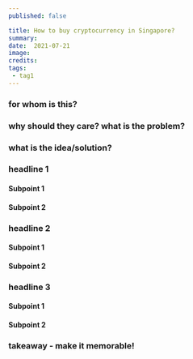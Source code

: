 ```yaml
---
published: false

title: How to buy cryptocurrency in Singapore?
summary:
date:  2021-07-21
image:
credits:
tags:
 - tag1
---
```


### for whom is this?

### why should they care? what is the problem?

### what is the idea/solution?

### headline 1

#### Subpoint 1
#### Subpoint 2

### headline 2

#### Subpoint 1
#### Subpoint 2

### headline 3

#### Subpoint 1
#### Subpoint 2

### takeaway - make it memorable!
